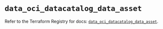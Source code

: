 # `data_oci_datacatalog_data_asset`

Refer to the Terraform Registry for docs: [`data_oci_datacatalog_data_asset`](https://registry.terraform.io/providers/oracle/oci/6.18.0/docs/data-sources/datacatalog_data_asset).
